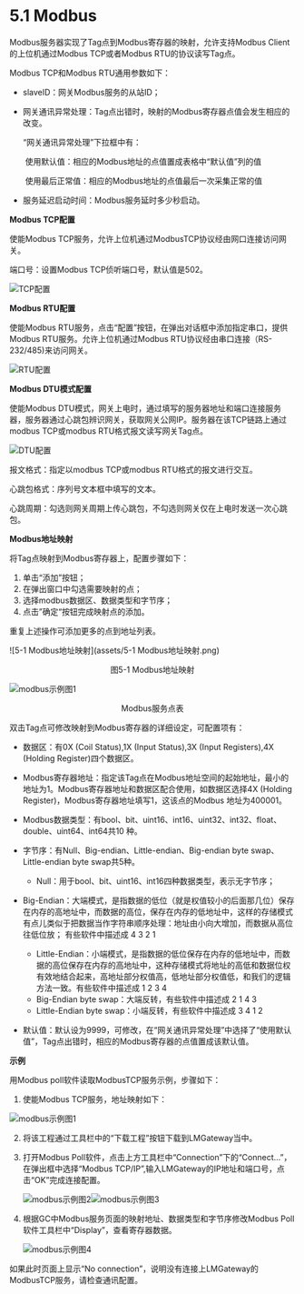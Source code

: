 # 5.1 Modbus

Modbus服务器实现了Tag点到Modbus寄存器的映射，允许支持Modbus Client的上位机通过Modbus TCP或者Modbus RTU的协议读写Tag点。 

Modbus TCP和Modbus RTU通用参数如下： 

- slaveID：网关Modbus服务的从站ID； 

- 网关通讯异常处理：Tag点出错时，映射的Modbus寄存器点值会发生相应的改变。

  “网关通讯异常处理”下拉框中有：

  ​	使用默认值：相应的Modbus地址的点值置成表格中“默认值”列的值

  ​	使用最后正常值：相应的Modbus地址的点值最后一次采集正常的值
  
- 服务延迟启动时间：Modbus服务延时多少秒启动。

**Modbus TCP配置** 

使能Modbus TCP服务，允许上位机通过ModbusTCP协议经由网口连接访问网关。 

端口号：设置Modbus TCP侦听端口号，默认值是502。 

![TCP配置](assets/TCP配置.png)

**Modbus RTU配置** 

使能Modbus RTU服务，点击“配置”按钮，在弹出对话框中添加指定串口，提供Modbus RTU服务。允许上位机通过Modbus RTU协议经由串口连接（RS-232/485)来访问网关。  

![RTU配置](assets/RTU配置.png)

**Modbus DTU模式配置** 

使能Modbus DTU模式，网关上电时，通过填写的服务器地址和端口连接服务器，服务器通过心跳包辨识网关，获取网关公网IP。服务器在该TCP链路上通过modbus TCP或modbus RTU格式报文读写网关Tag点。 

![DTU配置](assets/DTU配置.png)

报文格式：指定以modbus TCP或modbus RTU格式的报文进行交互。

心跳包格式：序列号文本框中填写的文本。

心跳周期：勾选则网关周期上传心跳包，不勾选则网关仅在上电时发送一次心跳包。



**Modbus地址映射** 

将Tag点映射到Modbus寄存器上，配置步骤如下： 

1. 单击“添加”按钮； 
2. 在弹出窗口中勾选需要映射的点； 
3. 选择modbus数据区、数据类型和字节序； 
4. 点击”确定“按钮完成映射点的添加。 

重复上述操作可添加更多的点到地址列表。 

![5-1 Modbus地址映射](assets/5-1 Modbus地址映射.png)

<center>图5-1 Modbus地址映射</center>

![modbus示例图1](assets/modbus示例图1.png)

<center>Modbus服务点表</center>

双击Tag点可修改映射到Modbus寄存器的详细设定，可配置项有： 

- 数据区：有0X (Coil Status),1X (Input Status),3X (Input Registers),4X (Holding Register)四个数据区。

- Modbus寄存器地址：指定该Tag点在Modbus地址空间的起始地址，最小的地址为1。Modbus寄存器地址和数据区配合使用，如数据区选择4X (Holding Register)，Modbus寄存器地址填写1，这该点的Modbus 地址为400001。

- Modbus数据类型：有bool、bit、uint16、int16、uint32、int32、float、double、uint64、int64共10 种。 

- 字节序：有Null、Big-endian、Little-endian、Big-endian byte swap、Little-endian byte swap共5种。 

  - Null：用于bool、bit、uint16、int16四种数据类型，表示无字节序； 
- Big-Endian：大端模式，是指数据的低位（就是权值较小的后面那几位）保存在内存的高地址中，而数据的高位，保存在内存的低地址中，这样的存储模式有点儿类似于把数据当作字符串顺序处理：地址由小向大增加，而数据从高位往低位放； 有些软件中描述成 4 3 2 1
  - Little-Endian：小端模式，是指数据的低位保存在内存的低地址中，而数据的高位保存在内存的高地址中，这种存储模式将地址的高低和数据位权有效地结合起来，高地址部分权值高，低地址部分权值低，和我们的逻辑方法一致。有些软件中描述成 1 2 3 4
  - Big-Endian byte swap：大端反转，有些软件中描述成 2 1 4 3
  - Little-Endian byte swap：小端反转，有些软件中描述成 3 4 1 2


- 默认值：默认设为9999，可修改，在“网关通讯异常处理”中选择了“使用默认值”，Tag点出错时，相应的Modbus寄存器的点值置成该默认值。 



**示例**

用Modbus poll软件读取ModbusTCP服务示例，步骤如下：

1. 使能Modbus TCP服务，地址映射如下：

![modbus示例图1](assets/modbus示例图1.png)

2. 将该工程通过工具栏中的“下载工程”按钮下载到LMGateway当中。

3. 打开Modbus Poll软件，点击上方工具栏中“Connection”下的“Connect...”，在弹出框中选择“Modbus TCP/IP”,输入LMGateway的IP地址和端口号，点击“OK”完成连接配置。

   ![modbus示例图2](assets/modbus示例图2.png)![modbus示例图3](assets/modbus示例图3.png)

4. 根据GC中Modbus服务页面的映射地址、数据类型和字节序修改Modbus Poll软件工具栏中“Display”，查看寄存器数据。

   ![modbus示例图4](assets/modbus示例图4.png)

如果此时页面上显示“No connection”，说明没有连接上LMGateway的ModbusTCP服务，请检查通讯配置。